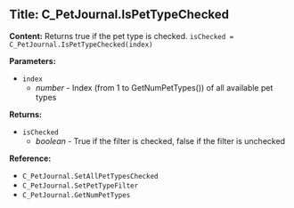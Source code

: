 ## Title: C_PetJournal.IsPetTypeChecked

**Content:**
Returns true if the pet type is checked.
`isChecked = C_PetJournal.IsPetTypeChecked(index)`

**Parameters:**
- `index`
  - *number* - Index (from 1 to GetNumPetTypes()) of all available pet types

**Returns:**
- `isChecked`
  - *boolean* - True if the filter is checked, false if the filter is unchecked

**Reference:**
- `C_PetJournal.SetAllPetTypesChecked`
- `C_PetJournal.SetPetTypeFilter`
- `C_PetJournal.GetNumPetTypes`